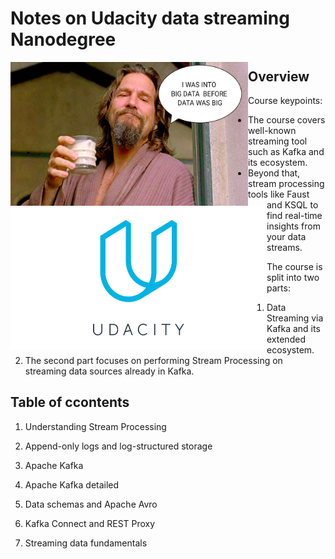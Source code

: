 # Notes on Udacity data streaming Nanodegree

<img src="https://github.com/makarovartyom/Data-streaming-ND/blob/master/assets/lebowski.png" width=380, height=230 align="left"/>

<img src="https://github.com/makarovartyom/Data-streaming-ND/blob/master/assets/logo_udacity.png" width=410, height=230 align="left"/>



## Overview

Course keypoints:

- The course covers well-known streaming tool such as Kafka and its ecosystem.
- Beyond that, stream processing tools like Faust and KSQL to find real-time insights from your data streams.

The course is split into two parts:

1. Data Streaming via Kafka and its extended ecosystem.
2. The second part focuses on performing Stream Processing on streaming data sources already in Kafka.


## Table of ccontents

1. Understanding Stream Processing

2. Append-only logs and log-structured storage

3. Apache Kafka

4. Apache Kafka detailed

5. Data schemas and Apache Avro

6. Kafka Connect and REST Proxy

7. Streaming data fundamentals